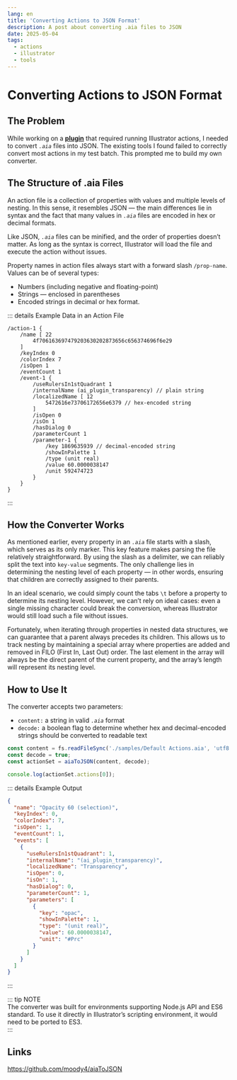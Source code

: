 ```yaml
---  
lang: en
title: 'Converting Actions to JSON Format'  
description: A post about converting .aia files to JSON  
date: 2025-05-04  
tags:  
  - actions
  - illustrator
  - tools
---  
```


# Converting Actions to JSON Format  

## The Problem  

While working on a **[plugin](../finder-overview)** that required running Illustrator actions, I needed to convert *`.aia`* files into JSON. The existing tools I found failed to correctly convert most actions in my test batch. This prompted me to build my own converter.

## The Structure of .aia Files  

An action file is a collection of properties with values and multiple levels of nesting. In this sense, it resembles JSON — the main differences lie in syntax and the fact that many values in *`.aia`* files are encoded in hex or decimal formats.  

Like JSON, *`.aia`* files can be minified, and the order of properties doesn’t matter. As long as the syntax is correct, Illustrator will load the file and execute the action without issues.  

Property names in action files always start with a forward slash `/prop-name`. Values can be of several types:  
- Numbers (including negative and floating-point)  
- Strings — enclosed in parentheses  
- Encoded strings in decimal or hex format.  

::: details Example Data in an Action File  
```aia{11,13,20}  
/action-1 {  
    /name [ 22  
        4f706163697479203630202873656c656374696f6e29  
    ]  
    /keyIndex 0  
    /colorIndex 7  
    /isOpen 1  
    /eventCount 1  
    /event-1 {  
        /useRulersIn1stQuadrant 1  
        /internalName (ai_plugin_transparency) // plain string  
        /localizedName [ 12  
            5472616e73706172656e6379 // hex-encoded string  
        ]  
        /isOpen 0  
        /isOn 1  
        /hasDialog 0  
        /parameterCount 1  
        /parameter-1 {  
            /key 1869635939 // decimal-encoded string  
            /showInPalette 1  
            /type (unit real)  
            /value 60.0000038147  
            /unit 592474723  
        }  
    }  
}  
```  
:::  

## How the Converter Works  

As mentioned earlier, every property in an *`.aia`* file starts with a slash, which serves as its only marker. This key feature makes parsing the file relatively straightforward. By using the slash as a delimiter, we can reliably split the text into `key-value` segments. The only challenge lies in determining the nesting level of each property — in other words, ensuring that children are correctly assigned to their parents.

In an ideal scenario, we could simply count the tabs `\t` before a property to determine its nesting level. However, we can’t rely on ideal cases: even a single missing character could break the conversion, whereas Illustrator would still load such a file without issues.

Fortunately, when iterating through properties in nested data structures, we can guarantee that a parent always precedes its children. This allows us to track nesting by maintaining a special array where properties are added and removed in FILO (First In, Last Out) order. The last element in the array will always be the direct parent of the current property, and the array’s length will represent its nesting level.  

## How to Use It  

The converter accepts two parameters:  
- `content:` a string in valid *`.aia`* format  
- `decode:` a boolean flag to determine whether hex and decimal-encoded strings should be converted to readable text  

```js  
const content = fs.readFileSync('./samples/Default Actions.aia', 'utf8');  
const decode = true;  
const actionSet = aiaToJSON(content, decode);  

console.log(actionSet.actions[0]);  
```  

::: details Example Output  
```json  
{  
  "name": "Opacity 60 (selection)",  
  "keyIndex": 0,  
  "colorIndex": 7,  
  "isOpen": 1,  
  "eventCount": 1,  
  "events": [  
    {  
      "useRulersIn1stQuadrant": 1,  
      "internalName": "(ai_plugin_transparency)",  
      "localizedName": "Transparency",  
      "isOpen": 0,  
      "isOn": 1,  
      "hasDialog": 0,  
      "parameterCount": 1,  
      "parameters": [  
        {  
          "key": "opac",  
          "showInPalette": 1,  
          "type": "(unit real)",  
          "value": 60.0000038147,  
          "unit": "#Prc"  
        }  
      ]  
    }  
  ]  
}  
```  
:::  

::: tip NOTE  
The converter was built for environments supporting Node.js API and ES6 standard. To use it directly in Illustrator’s scripting environment, it would need to be ported to ES3.  
:::  

## Links  

https://github.com/moody4/aiaToJSON  